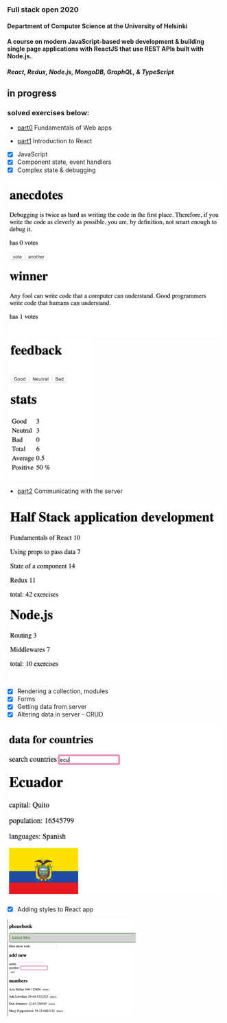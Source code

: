 ### Full stack open 2020

#### Department of Computer Science at the University of Helsinki

#### A course on modern JavaScript-based web development & building single page applications with ReactJS that use REST APIs built with Node.js.

##### React, Redux, Node.js, MongoDB, GraphQL, & TypeScript

## in progress

### solved exercises below:

- [part0](./part0) Fundamentals of Web apps

- [part1](./part1) Introduction to React

- [x] JavaScript
- [x] Component state, event handlers
- [x] Complex state & debugging

<img src="part1/anecdotes/src/screenshot.png" width="500" />
<img src="part1/unicafe/src/screenshot.png" width="200" />

- [part2](./part2) Communicating with the server

<img src="part2/courseinfo/src/screenshot.png" width="500" />

- [x] Rendering a collection, modules
- [x] Forms
- [x] Getting data from server
- [x] Altering data in server - CRUD

<img src="part2/countries/src/screenshot.png" width="500" />

- [x] Adding styles to React app

<img src="part2/phonebook/src/screenshot.png" width="300" />
